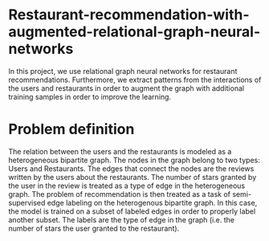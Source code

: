 # Restaurant-recommendation-with-augmented-relational-graph-neural-networks

In this project, we use relational graph neural networks for restaurant recommendations. Furthermore, we extract patterns from the interactions of the users and restaurants in order to augment the graph with additional training samples in order to improve the learning.

# Problem definition
The relation between the users and the restaurants is modeled as a heterogeneous bipartite graph. The nodes in the graph belong to two types: Users and Restaurants. The edges that connect the nodes are the reviews written by the users about the restaurants. The number of stars granted by the user in the review is treated as a type of edge in the heterogeneous graph. The problem of recommendation is then treated as a task of semi-supervised edge labeling on the heterogenous bipartite graph. In this case, the model is trained on a subset of labeled edges in order to properly label another subset. The labels are the type of edge in the graph (i.e. the number of stars the user granted to the restaurant).

